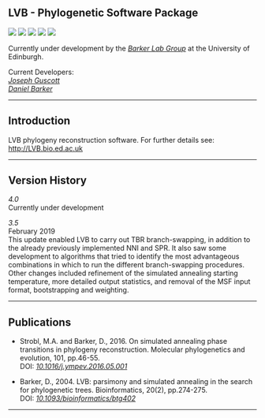 LVB - Phylogenetic Software Package
---

[![](https://img.shields.io/badge/Build-Passing-brightgreen)](https://github.com/phylolvb/lvb/releases/tag/3.5)
[![](https://img.shields.io/badge/Core%20Tests-Passing-brightgreen)]()
[![](https://img.shields.io/badge/Current%20Release-3.5-blue)](https://github.com/phylolvb/lvb/releases/tag/3.5)
[![](https://img.shields.io/badge/Release%20Date-02%2F2019-blue)](https://github.com/phylolvb/lvb/releases/tag/3.5)
[![](https://img.shields.io/badge/DOI%3A-https%3A%2F%2Fdoi.org%2F10.1093%2Fbioinformatics%2Fbtg402-blue)](https://doi.org/10.1093/bioinformatics/btg402)

Currently under development by the [*Barker Lab Group*](https://www.ed.ac.uk/profile/daniel-barker) at the University of Edinburgh.

Current Developers:\
[*Joseph Guscott*](https://github.com/josephguscott)\
[*Daniel Barker*](https://www.ed.ac.uk/profile/daniel-barker)

---

Introduction
---


LVB phylogeny reconstruction software. For further details see:
http://LVB.bio.ed.ac.uk

---

Version History
---
*4.0*\
Currently under development

*3.5*\
February 2019\
This update enabled LVB to carry out TBR branch-swapping, in addition to the already previously implemented NNI and SPR. It also saw some development to algorithms that tried to identify the most advantageous combinations in which to run the different branch-swapping procedures. Other changes included refinement of the simulated annealing starting temperature, more detailed output statistics, and removal of the MSF input format, bootstrapping and weighting.   

---

Publications
---

- Strobl, M.A. and Barker, D., 2016. On simulated annealing phase transitions in phylogeny reconstruction. Molecular phylogenetics and evolution, 101, pp.46-55.\
DOI: [*10.1016/j.ympev.2016.05.001*](https://www.sciencedirect.com/science/article/pii/S1055790316300823?via%3Dihub)


- Barker, D., 2004. LVB: parsimony and simulated annealing in the search for phylogenetic trees. Bioinformatics, 20(2), pp.274-275.\
DOI: [*10.1093/bioinformatics/btg402*](https://academic.oup.com/bioinformatics/article/20/2/274/204936)

---
